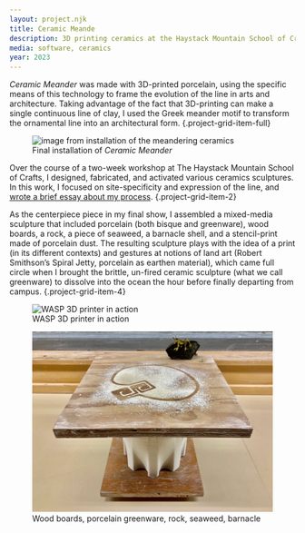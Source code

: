 ```yaml
---
layout: project.njk
title: Ceramic Meande
description: 3D printing ceramics at the Haystack Mountain School of Crafts
media: software, ceramics
year: 2023
---
```


_Ceramic Meander_ was made with 3D-printed porcelain, using the specific means of this technology to frame the evolution of the line in arts and architecture. Taking advantage of the fact that 3D-printing can make a single continuous line of clay, I used the Greek meander motif to transform the ornamental line into an architectural form.
{.project-grid-item-full}

<figure class="figure-body project-grid-item-4">
  <img src="https://reubenson-portfolio.s3.us-east-1.amazonaws.com/assets/ceramics/haystack-installation.jpeg" alt="image from installation of the meandering ceramics">
  <figcaption>Final installation of <em>Ceramic Meander</em></figcaption>
</figure>

Over the course of a two-week workshop at The Haystack Mountain School of Crafts, I designed, fabricated, and activated various ceramics sculptures. In this work, I focused on site-specificity and expression of the line, and [wrote a brief essay about my process](https://medium.com/@reubenson/foray-into-3d-printing-with-clay-at-haystack-207064511cd).
{.project-grid-item-2}

As the centerpiece piece in my final show, I assembled a mixed-media sculpture that included porcelain (both bisque and greenware), wood boards, a rock, a piece of seaweed, a barnacle shell, and a stencil-print made of porcelain dust. The resulting sculpture plays with the idea of a print (in its different contexts) and gestures at notions of land art (Robert Smithson’s Spiral Jetty, porcelain as earthen material), which came full circle when I brought the brittle, un-fired ceramic sculpture (what we call greenware) to dissolve into the ocean the hour before finally departing from campus.
{.project-grid-item-4}

<figure class="figure-medium project-grid-item-2">
  <img src="https://reubenson-portfolio.s3.us-east-1.amazonaws.com/assets/3D-printing.jpeg" alt="WASP 3D printer in action">
  <figcaption>WASP 3D printer in action</figcaption>
</figure>

<!-- As I continued to work with/against/through these printers, I came back around to the core, unresolvable question of what exactly these machines were freeing up our hands to do, aside from signing the work, or a bit of touch-up. While I did find myself missing the tactile feedback of building up forms by hand, I did also find myself being less precious about each printed object, that while each object had been de-virtualized as a result of the printing process, its physical existence seemed somehow still tenuous, and in flux. -->

<figure class="figure-medium project-grid-item-full">
  <img src="/public/haystack-ceramic-centerpiece.webp">
  <figcaption>Wood boards, porcelain greenware, rock, seaweed, barnacle</figcaption>
</figure>

<!-- <figure class="figure-medium">
  <img src="https://reubenson-portfolio.s3.us-east-1.amazonaws.com/assets/ceramics/haystack-submerged-2.jpg">
  <figcaption>Final installation of meandering ceramics</figcaption>
</figure>


<figure>
  <img src="https://reubenson-portfolio.s3.us-east-1.amazonaws.com/assets/ceramics/haystack-submerged-1.jpg">
  <figcaption>Final installation of meandering ceramics</figcaption>
</figure> -->

<!-- <figure class="three-one">
  <img class="full-width" src="https://reubenson-portfolio.s3.us-east-1.amazonaws.com/assets/ceramics/haystack-installation.jpeg" alt="3D printing">
  <img src="https://reubenson-portfolio.s3.us-east-1.amazonaws.com/assets/3D-printing.jpeg" alt="3D printing">
  <img src="https://reubenson-portfolio.s3.us-east-1.amazonaws.com/assets/ceramics/haystack-submerged-1.jpg" alt="3D printing">
  <img src="https://reubenson-portfolio.s3.us-east-1.amazonaws.com/assets/ceramics/haystack-submerged-2.jpg" alt="3D printing">
</figure> -->

<!-- In the summer of 2023, I attended a workshop on 3D-printing ceramics at the [Haystack Mountain School of Crafts](https://www.haystack-mtn.org/). You can read reflections on that workshop [here](https://medium.com/@reubenson/foray-into-3d-printing-with-clay-at-haystack-207064511cd), see an image gallery of selected works [here](/ceramics), and check out ceramics for sale on <a href="https://sonceramics.etsy.com">Etsy</a>.

{% renderFile "./src/ceramics/3d-printing.md" %} -->
